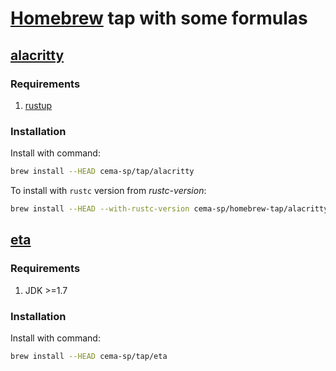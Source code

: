 # [Homebrew] tap with some formulas

## [alacritty]

### Requirements

1. [rustup]

### Installation

Install with command:

~~~sh
brew install --HEAD cema-sp/tap/alacritty
~~~

To install with `rustc` version from _rustc-version_:

~~~sh
brew install --HEAD --with-rustc-version cema-sp/homebrew-tap/alacritty
~~~

## [eta]

### Requirements

1. JDK >=1.7

### Installation

Install with command:

~~~sh
brew install --HEAD cema-sp/tap/eta
~~~

[Homebrew]: https://github.com/Homebrew/brew "Homebrew"
[alacritty]: https://github.com/jwilm/alacritty "alacritty"
[rustup]: https://rustup.rs "rustup"
[eta]: http://eta-lang.org "Eta"
